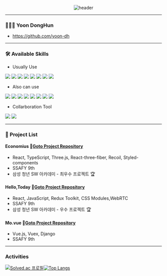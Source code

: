 <div align="center">
  
  ![header](https://capsule-render.vercel.app/api?type=cylinder&color=000000&height=150&section=header&text=DongHun's%20GitHub&fontColor=ffffff&fontSize=70&animation=fadeIn&fontAlignY=55)
</div>

<hr>

### 👨🏻‍💻 Yoon DongHun
- <https://github.com/yoon-dh>

<hr>

### 🛠 Available Skills

- Usually Use

<img src="https://img.shields.io/badge/python-3776AB?style=for-the-badge&logo=python&logoColor=white"> <img src="https://img.shields.io/badge/react-61DAFB?style=for-the-badge&logo=react&logoColor=black"> <img src="https://img.shields.io/badge/html5-E34F26?style=for-the-badge&logo=html5&logoColor=white"> <img src="https://img.shields.io/badge/css-1572B6?style=for-the-badge&logo=css3&logoColor=white"> <img src="https://img.shields.io/badge/javascript-F7DF1E?style=for-the-badge&logo=javascript&logoColor=black"> <img src="https://img.shields.io/badge/typescript-3178C6?style=for-the-badge&logo=typescript&logoColor=white"> <img src="https://img.shields.io/badge/Redux-764ABC?style=for-the-badge&logo=Redux&logoColor=white"> <img src="https://img.shields.io/badge/Recoil-3578E5?style=for-the-badge&logo=Recoil&logoColor=white"> 

- Also can use
  
 <img src="https://img.shields.io/badge/vue.js-4FC08D?style=for-the-badge&logo=vue.js&logoColor=white"> <img src="https://img.shields.io/badge/Next.js-000000?style=for-the-badge&logo=next.js&logoColor=white"> <img src="https://img.shields.io/badge/CSS Modules-000000?style=for-the-badge&logo=CSS Modules&logoColor=white"> <img src="https://img.shields.io/badge/styled components-DB7093?style=for-the-badge&logo=styledcomponents&logoColor=white"> <img src="https://img.shields.io/badge/tailwind css-06B6D4?style=for-the-badge&logo=tailwind css&logoColor=white">  <img src="https://img.shields.io/badge/django-092E20?style=for-the-badge&logo=django&logoColor=white"> <img src="https://img.shields.io/badge/mysql-4479A1?style=for-the-badge&logo=mysql&logoColor=white">  <img src="https://img.shields.io/badge/Vite-646CFF?style=for-the-badge&logo=Vite&logoColor=white"> 


- Collarboration Tool

<img src="https://img.shields.io/badge/git-F05032?style=for-the-badge&logo=git&logoColor=white"> <img src="https://img.shields.io/badge/Jira software-0052CC?style=for-the-badge&logo=Jira software&logoColor=white"> 

 

 <hr>

 ### 📌 Project List

 #### Economius 📍[Goto Project Repository](https://github.com/yoon-dh/economius)
 - React, TypeScript, Three.js, React-three-fiber, Recoil, Styled-components
 - SSAFY 9th
 - 삼성 청년 SW 아카데미 - 최우수 프로젝트 🏆

 #### Hello,Today 📍[Goto Project Repository](https://github.com/yoon-dh/hello_today)
 - React, JavaScript, Redux Toolkit, CSS Modules,WebRTC
 - SSAFY 9th
 - 삼성 청년 SW 아카데미 - 우수 프로젝트 🏆

 #### Mo.vue 📍[Goto Project Repository](https://github.com/yoon-dh/final_pjt)
 - Vue.js, Vuex, Django
 - SSAFY 9th

<hr>

### Activities

[![Solved.ac
프로필](http://mazassumnida.wtf/api/v2/generate_badge?boj=acttoze)](https://solved.ac/acttoze)[![Top Langs](https://github-readme-stats.vercel.app/api/top-langs/?username=yoon-dh&layout=compact)](https://github.com/yoon-dh/github-readme-stats)




 
